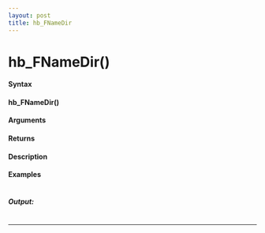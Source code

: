 ```yaml
---
layout: post
title: hb_FNameDir
---
```


# hb_FNameDir()


#### Syntax

#### hb_FNameDir()

#### Arguments

#### Returns

#### Description

#### Examples

```

```

##### Output:

```

```

---